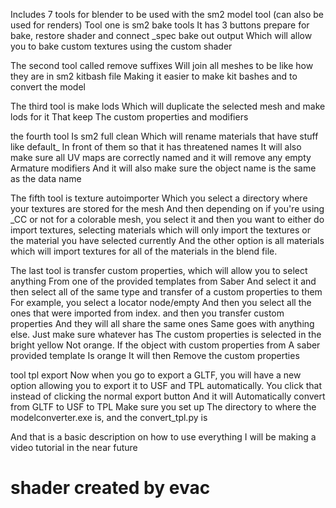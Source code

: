 Includes 7 tools for blender to be used with the sm2 model tool (can also be used for renders)
Tool one is sm2 bake tools It has 3 buttons prepare for bake, restore shader and connect _spec bake out output Which will allow you to bake custom textures using the custom shader

The second tool called remove suffixes Will join all meshes to be like how they are in sm2 kitbash file Making it easier to make kit bashes and to convert the model

The third tool is make lods Which will duplicate the selected mesh and make lods for it That keep The custom properties and modifiers

the fourth tool Is sm2 full clean Which will rename materials that have stuff like default_ In front of them so that it has threatened names It will also make sure all UV maps are correctly named and it will remove any empty Armature modifiers And it will also make sure the object name is the same as the data name

The fifth tool is texture autoimporter Which you select a directory where your textures are stored for the mesh And then depending on if you're using _CC or not for a colorable mesh, you select it and then you want to either do import textures, selecting materials which will only import the textures or the material you have selected currently And the other option is all materials which will import textures for all of the materials in the blend file.

The last tool is transfer custom properties, which will allow you to select anything From one of the provided templates from Saber And select it and then select all of the same type and transfer of a custom properties to them For example, you select a locator node/empty And then you select all the ones that were imported from index. and then you transfer custom properties And they will all share the same ones Same goes with anything else. Just make sure whatever has The custom properties is selected in the bright yellow Not orange. If the object with custom properties from A saber provided template Is orange It will then Remove the custom properties

tool tpl export Now when you go to export a GLTF, you will have a new option allowing you to export it to USF and TPL automatically.
You click that instead of clicking the normal export button And it will Automatically convert from GLTF to USF to TPL
Make sure you set up The directory to where the modelconverter.exe is, and the convert_tpl.py is

And that is a basic description on how to use everything I will be making a video tutorial in the near future

# shader created by evac
